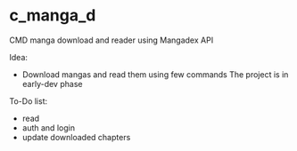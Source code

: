 # c_manga_d

CMD manga download and reader using Mangadex API

Idea:
  - Download mangas and read them using few commands
The project is in early-dev phase

To-Do list:
 - read
 - auth and login
 - update downloaded chapters
